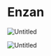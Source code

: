 # Enzan

![Untitled](Enzan%20e113ae41f91e46fc9706a4c1daf630d8/Untitled.png)

![Untitled](Enzan%20e113ae41f91e46fc9706a4c1daf630d8/Untitled%201.png)